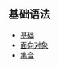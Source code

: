 ## 基础语法

- [基础](src/main/java/com/jonssonyan/Basic.java)
- [面向对象](src/main/java/com/jonssonyan/OOP.java)
- [集合](src/main/java/com/jonssonyan/Collection.java)